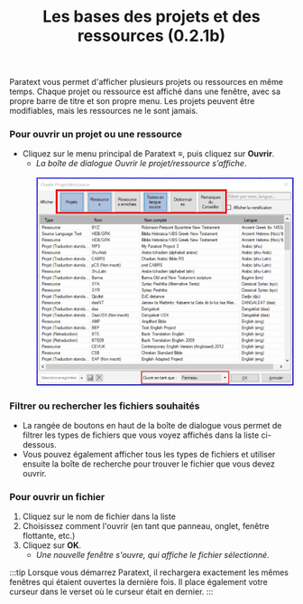 ﻿---
title: Les bases des projets et des ressources (0.2.1b)
---

Paratext vous permet d'afficher plusieurs projets ou ressources en même temps. Chaque projet ou ressource est affiché dans une fenêtre, avec sa propre barre de titre et son propre menu. Les projets peuvent être modifiables, mais les ressources ne le sont jamais.

### Pour ouvrir un projet ou une ressource

-  Cliquez sur le menu principal de Paratext **≡**, puis cliquez sur **Ouvrir**.
     -  *La boîte de dialogue Ouvrir le projet/ressource s’affiche*.  
    ![](../../media/2c622aa954cab756ee81c28325afa447.png)

### Filtrer ou rechercher les fichiers souhaités

-  La rangée de boutons en haut de la boîte de dialogue vous permet de filtrer les types de fichiers que vous voyez affichés dans la liste ci-dessous.
-  Vous pouvez également afficher tous les types de fichiers et utiliser ensuite la boîte de recherche pour trouver le fichier que vous devez ouvrir.

### Pour ouvrir un fichier 

1.  Cliquez sur le nom de fichier dans la liste
2.  Choisissez comment l'ouvrir (en tant que panneau, onglet, fenêtre flottante, etc.)
3.  Cliquez sur **OK**.
    -  *Une nouvelle fenêtre s'ouvre, qui affiche le fichier sélectionné*.

:::tip
Lorsque vous démarrez Paratext, il rechargera exactement les mêmes fenêtres qui étaient ouvertes la dernière fois. Il place également votre curseur dans le verset où le curseur était en dernier.
:::